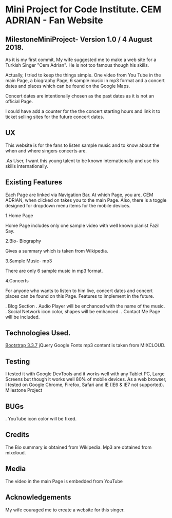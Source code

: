 # Mini Project for Code Institute. CEM ADRIAN - Fan Website
## MilestoneMiniProject- Version 1.0 / 4 August 2018.

As it is my first commit, My wife suggested me to make a web site for a Turkish Singer "Cem Adrian". He is not too famous though his skills.

Actually, I tried to keep the things simple. One video from You Tube in the main Page, a biography Page, 6 sample music in mp3 format and a concert dates and places which can be found on the Google Maps.

Concert dates are intentionally chosen as the past dates as it is not an official Page.

I could have add a counter for the the concert starting hours and link it to ticket selling sites for the future concert dates.

## UX
This website is for the fans to listen sample music and to know about the when and where singers concerts are.

.As User, I want this young talent to be known internationally and use his skills internationally.

## Existing Features
Each Page are linked via Navigation Bar. At which Page, you are, CEM ADRIAN, when clicked on takes you to the main Page. Also, there is a toggle designed for dropdown menu items for the mobile devices.

1.Home Page

Home Page includes only one sample video with well known pianist Fazil Say.

2.Bio- Biography

Gives a summary which is taken from Wikipedia.

3.Sample Music- mp3

There are only 6 sample music in mp3 format.

4.Concerts

For anyone who wants to listen to him live, concert dates and concert places can be found on this Page.
Features to implement in the future.

. Blog Section . Audio Player will be enchanced with the name of the music. 
. Social Network icon color, shapes will be emhanced. 
. Contact Me Page will be included.

## Technologies Used.
[Bootstrap 3.3.7](https://getbootstrap.com/docs/3.3/getting-started/)
jQuery
Google Fonts
mp3 content is taken from MIXCLOUD.

## Testing
I tested it with Google DevTools and it works well with any Tablet PC, Large Screens but though it works well 80% of mobile devices.
As a web browser, I tested on Google Chrome, Firefox, Safari and IE (IE6 & IE7 not supported).
Milestone Project

## BUGs
. YouTube icon color will be fixed.

## Credits
The Bio summary is obtained from Wikipedia.
Mp3 are obtained from mixcloud.

## Media
The video in the main Page is embedded from YouTube

## Acknowledgements
My wife couraged me to create a website for this singer.

